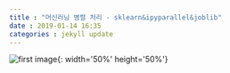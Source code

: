 ```yaml
---
title : "머신러닝 병렬 처리 - sklearn&ipyparallel&joblib"
date : 2019-01-14 16:35
categories : jekyll update
---
```


![first image](https://github.com/muketer/muketer.github.io/blob/master/_posts/images/ipcluster_start.png){: width='50%' height='50%'}
